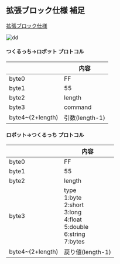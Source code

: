 ## 拡張ブロック仕様 補足
[拡張ブロック仕様](http://sohta02.web.fc2.com/familyday_extension.html)

![dd](http://sohta02.web.fc2.com/images/image621.png)

#### つくるっち→ロボット プロトコル
| | 内容 |
| ---- | ---- |
| byte0 | FF |
| byte1 | 55 |
| byte2 | length |
| byte3 | command |
| byte4~(2+length) | 引数(length-1) |

#### ロボット→つくるっち プロトコル
| | 内容 |
| ---- | ---- |
| byte0 | FF |
| byte1 | 55 |
| byte2 | length |
| byte3 | type<br />1:byte<br />2:short<br />3:long<br />4:float<br />5:double<br />6:string<br />7:bytes |
| byte4~(2+length) | 戻り値(length-1) |

